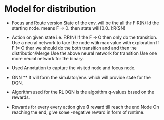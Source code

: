 # Model for distribution

* Focus and Route version
    State of the env. will be the all the F:R(N)
    Id the starting node, means F -> O. then state will [0,0..]:R(SN)
* Action on given state i.e. F:R(N)
    If the F -> O then only do the transition.
        Use a neural network to take the node wtih max value with exploration
    If F != O then we should do the both transition and and then the distribution/Merge
        Use the above neural network for transition
        Use one more neural network for the binary.
* Used Annotation to capture the visited node and focus node.

* GNN
** It will form the simulator/env. which will provide state for the DQN.

* Algorithm used for the RL 
  DQN is the algorithm q-values based on the rewards.

* Rewards
  for every every action give __0__ reward till reach the end Node
  On reaching the end, give some -negative reward in form of runtime.
